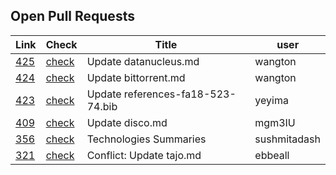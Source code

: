 ## Open Pull Requests

| Link | Check | Title | user |
| --- | --- | --- | --- |
| [425](https://github.com/cloudmesh/technologies/pull/425) | [check](https://github.com/cloudmesh/technologies/pull/425/checks) | Update datanucleus.md | wangton |
| [424](https://github.com/cloudmesh/technologies/pull/424) | [check](https://github.com/cloudmesh/technologies/pull/424/checks) | Update bittorrent.md | wangton |
| [423](https://github.com/cloudmesh/technologies/pull/423) | [check](https://github.com/cloudmesh/technologies/pull/423/checks) | Update references-fa18-523-74.bib | yeyima |
| [409](https://github.com/cloudmesh/technologies/pull/409) | [check](https://github.com/cloudmesh/technologies/pull/409/checks) | Update disco.md | mgm3IU |
| [356](https://github.com/cloudmesh/technologies/pull/356) | [check](https://github.com/cloudmesh/technologies/pull/356/checks) | Technologies Summaries | sushmitadash |
| [321](https://github.com/cloudmesh/technologies/pull/321) | [check](https://github.com/cloudmesh/technologies/pull/321/checks) | Conflict: Update tajo.md | ebbeall |

